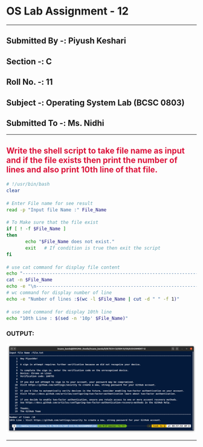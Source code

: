 # **OS Lab Assignment - 12**

------

## **Submitted By -:  Piyush Keshari**
## **Section  -:  C**
## **Roll No. -:  11**
## **Subject  -:  Operating System Lab (BCSC 0803)**
## **Submitted To -:  Ms. Nidhi**

------

## <span style="color:crimson">Write the shell script to take file name as input and if the file exists then print the number of lines and also print 10th line of that file.</span>

```bash
# !/usr/bin/bash
clear

# Enter File name for see result
read -p "Input file Name :" File_Name

# To Make sure that the file exist
if [ ! -f $File_Name ]
then
       echo "$File_Name does not exist."
       exit   # If condition is true then exit the script
fi

# use cat command for display file content
echo "------------------------------------------------------------------------------------------------------"
cat -n $File_Name
echo -e "\n----------------------------------------------------------------------------------------------------"
# wc command for display number of line
echo -e "Number of lines :$(wc -l $File_Name | cut -d " " -f 1)"

# use sed command for display 10th line
echo "10th Line : $(sed -n '10p' $File_Name)"

```



### **OUTPUT:**

![](./output.png)

------
